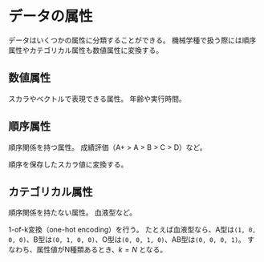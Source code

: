 # データの属性

データはいくつかの属性に分類することができる。
機械学種で扱う際には順序属性やカテゴリカル属性も数値属性に変換する。

## 数値属性
スカラやベクトルで表現できる属性。
年齢や実行時間。

## 順序属性
順序関係を持つ属性。
成績評価（A+ > A > B > C > D）など。

順序を保存したスカラ値に変換する。

## カテゴリカル属性
順序関係を持たない属性。
血液型など。

1-of-k変換（one-hot encoding）を行う。
たとえば血液型なら、A型は`(1, 0, 0, 0)`、B型は`(0, 1, 0, 0)`、O型は`(0, 0, 1, 0)`、AB型は`(0, 0, 0, 1)`。
すなわち、属性値がN種類あるとき、$k = N$ となる。

